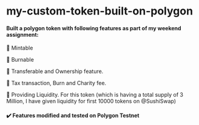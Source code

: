 # my-custom-token-built-on-polygon

#### Built a polygon token with following features as part of my weekend assignment: 

🔺 Mintable

🔺 Burnable 

🔺 Transferable and Ownership feature.

🔺 Tax transaction, Burn and Charity fee.

🔺 Providing Liquidity. For this token (which is having a total supply of 3 Million, I have given liquidity for first 10000 tokens on @SushiSwap)



#### ✔️ Features modified and tested on Polygon Testnet 
